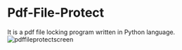 # Pdf-File-Protect
 It is a pdf file locking program written in Python language.
![pdffileprotectscreen](https://user-images.githubusercontent.com/50779398/211190701-d6cf0772-2ea6-4905-b0cd-e6d6e7500728.png)
